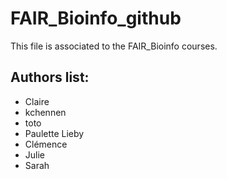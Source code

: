 # FAIR_Bioinfo_github
This file is associated to the FAIR_Bioinfo courses.

## Authors list:
- Claire 
- kchennen
- toto
- Paulette Lieby
- Clémence
- Julie
- Sarah
